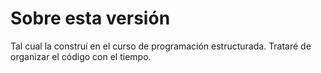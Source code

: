 # Sobre esta versión
Tal cual la construí en el curso de programación estructurada.
Trataré de organizar el código con el tiempo.